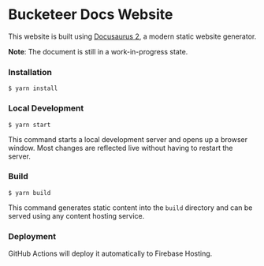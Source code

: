 # Bucketeer Docs Website

This website is built using [Docusaurus 2](https://docusaurus.io/), a modern static website generator.

**Note**: The document is still in a work-in-progress state.

### Installation

```
$ yarn install
```

### Local Development

```
$ yarn start
```

This command starts a local development server and opens up a browser window. Most changes are reflected live without having to restart the server.

### Build

```
$ yarn build
```

This command generates static content into the `build` directory and can be served using any content hosting service.

### Deployment

GitHub Actions will deploy it automatically to Firebase Hosting.
